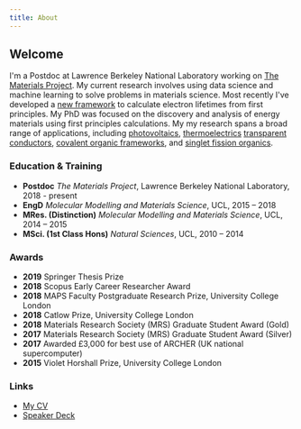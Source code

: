 ```yaml
---
title: About
---
```


## Welcome

I'm a Postdoc at Lawrence Berkeley National Laboratory working on [The Materials Project](https://materialsproject.org).
My current research involves using data science and machine learning to solve problems
in materials science. Most recently I've developed a [new framework](https://hackingmaterials.lbl.gov/amset/)
to calculate electron lifetimes from first principles. My PhD was focused on the discovery and analysis of energy materials
using first principles calculations. My my research spans a broad range of applications, including
[photovoltaics](http://pubs.rsc.org/en/Content/ArticleLanding/2017/CC/C6CC06475B),
[thermoelectrics](https://chemrxiv.org/articles/Computational_Discovery_of_Promising_New_n-type_Dopable_ABX_Zintl_Thermoelectric_Materials/11821497)
[transparent conductors](http://pubs.rsc.org/en/Content/ArticleLanding/2016/TC/C5TC04089B),
[covalent organic frameworks](http://pubs.rsc.org/en/Content/ArticleLanding/2016/CC/C6CC03895F),
and [singlet fission organics](https://pubs.acs.org/doi/abs/10.1021/jacs.9b06346).

### Education & Training

 - **Postdoc** *The Materials Project*, Lawrence Berkeley National Laboratory, 2018 - present
 - **EngD** *Molecular Modelling and Materials Science*, UCL, 2015 – 2018
 - **MRes. (Distinction)** *Molecular Modelling and Materials Science*, UCL, 2014 – 2015
 - **MSci. (1st Class Hons)** *Natural Sciences*, UCL, 2010 – 2014

### Awards

 - **2019** Springer Thesis Prize
 - **2018** Scopus Early Career Researcher Award
 - **2018** MAPS Faculty Postgraduate Research Prize, University College London
 - **2018** Catlow Prize, University College London
 - **2018** Materials Research Society (MRS) Graduate Student Award (Gold)
 - **2017** Materials Research Society (MRS) Graduate Student Award (Silver)
 - **2017** Awarded £3,000 for best use of ARCHER (UK national supercomputer)
 - **2015** Violet Horshall Prize, University College London

### Links
 - [My CV](assets/docs/Alex_Ganose_CV.pdf)
 - [Speaker Deck](https://speakerdeck.com/utf)
